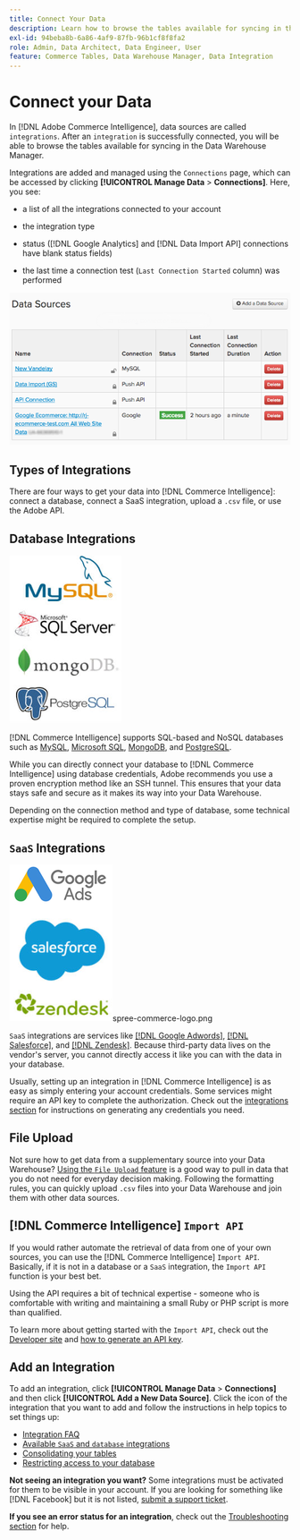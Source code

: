 ```yaml
---
title: Connect Your Data
description: Learn how to browse the tables available for syncing in the Data Warehouse Manager.
exl-id: 94beba8b-6a86-4af9-87fb-96b1cf8f8fa2
role: Admin, Data Architect, Data Engineer, User
feature: Commerce Tables, Data Warehouse Manager, Data Integration
---
```

# Connect your Data

In [!DNL Adobe Commerce Intelligence], data sources are called `integrations`. After an `integration` is successfully connected, you will be able to browse the tables available for syncing in the Data Warehouse Manager.

Integrations are added and managed using the `Connections` page, which can be accessed by clicking **[!UICONTROL Manage Data** > **Connections]**. Here, you see:
 
* a list of all the integrations connected to your account

* the integration type

* status ([!DNL Google Analytics] and [!DNL Data Import API] connections have blank status fields)

* the last time a connection test (`Last Connection Started` column) was performed

![Data\_Sources\_Table.png](../../../assets/Data_Sources_Table.png)

## Types of Integrations

There are four ways to get your data into [!DNL Commerce Intelligence]: connect a database, connect a SaaS integration, upload a `.csv` file, or use the Adobe API.

## Database Integrations

![Database\_icons.jpg](../../../assets/Database_icons.jpg)

[!DNL Commerce Intelligence] supports SQL-based and NoSQL databases such as [MySQL](../../importing-data/integrations/mysql-via-ssh-tunnel.md), [Microsoft SQL](../integrations/microsoft-sql-server.md), [MongoDB](../integrations/mongodb-via-ssh-tunnel.md), and [PostgreSQL](../integrations/postgresql.md).

While you can directly connect your database to [!DNL Commerce Intelligence] using database credentials, Adobe recommends you use a proven encryption method like an SSH tunnel. This ensures that your data stays safe and secure as it makes its way into your Data Warehouse.

Depending on the connection method and type of database, some technical expertise might be required to complete the setup.

## `SaaS` Integrations

![](../../../assets/SaaS_icons.jpg)spree-commerce-logo.png

`SaaS` integrations are services like [[!DNL Google Adwords]](../integrations/google-adwords.md), [[!DNL Salesforce]](../integrations/salesforce.md), and [[!DNL Zendesk]](../integrations/zendesk.md). Because third-party data lives on the vendor's server, you cannot directly access it like you can with the data in your database.

Usually, setting up an integration in [!DNL Commerce Intelligence] is as easy as simply entering your account credentials. Some services might require an API key to complete the authorization. Check out the [integrations section](../integrations/integrations.md) for instructions on generating any credentials you need.

## File Upload

Not sure how to get data from a supplementary source into your Data Warehouse? [Using the `File Upload` feature](../connecting-data/using-file-uploader.md) is a good way to pull in data that you do not need for everyday decision making. Following the formatting rules, you can quickly upload `.csv` files into your Data Warehouse and join them with other data sources.

## [!DNL Commerce Intelligence] `Import API`

If you would rather automate the retrieval of data from one of your own sources, you can use the [!DNL Commerce Intelligence] `Import API`. Basically, if it is not in a database or a `SaaS` integration, the `Import API` function is your best bet.

Using the API requires a bit of technical expertise - someone who is comfortable with writing and maintaining a small Ruby or PHP script is more than qualified.

To learn more about getting started with the `Import API`, check out the [Developer site](https://developer.adobe.com/commerce/services/reporting/) and [how to generate an API key](https://developer.adobe.com/commerce/services/reporting/import-api/).

## Add an Integration

To add an integration, click **[!UICONTROL Manage Data** > **Connections]** and then click **[!UICONTROL Add a New Data Source]**. Click the icon of the integration that you want to add and follow the instructions in help topics to set things up:

* [Integration FAQ](https://support.magento.com/hc/en-us/sections/360003161871-Integration-FAQ)
* [Available `SaaS` and `database` integrations](../integrations/integrations.md)
* [Consolidating your tables](../../../best-practices/consolidating-your-tables.md)
* [Restricting access to your database](../../../administrator/account-management/restrict-db-access.md)

**Not seeing an integration you want?** Some integrations must be activated for them to be visible in your account. If you are looking for something like [!DNL Facebook] but it is not listed, [submit a support ticket](https://experienceleague.adobe.com/docs/commerce-knowledge-base/kb/troubleshooting/miscellaneous/mbi-service-policies.html).

**If you see an error status for an integration**, check out the [Troubleshooting section](https://support.magento.com/hc/en-us/sections/360003078151) for help.
